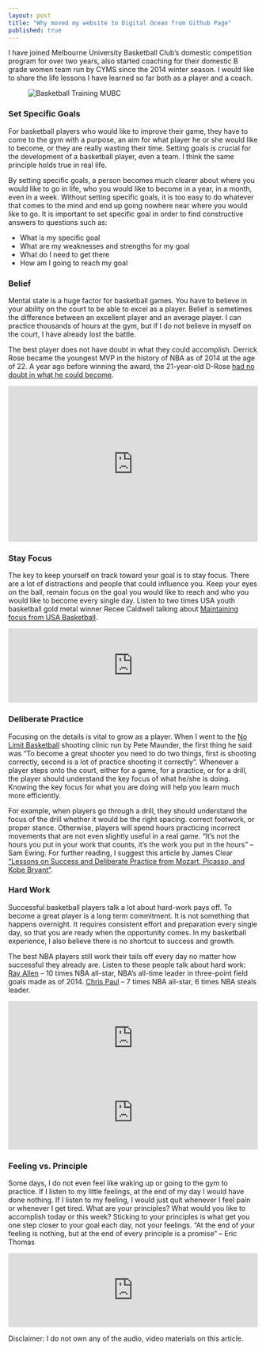 ```yaml
---
layout: post
title: "Why moved my website to Digital Ocean from Github Page"
published: true
---
```


I have joined Melbourne University Basketball Club’s domestic competition program for over two years, also started coaching for their domestic B grade women team run by CYMS since the 2014 winter season. I would like to share the life lessons I have learned so far both as a player and a coach.

<figure>
	<img src="{{ site.baseurl }}/images/basketball-training-mubc.png" alt="Basketball Training MUBC">
</figure>

### Set Specific Goals

For basketball players who would like to improve their game, they have to come to the gym with a purpose, an aim for what player he or she would like to become, or they are really wasting their time. Setting goals is crucial for the development of a basketball player, even a team. I think the same principle holds true in real life.

By setting specific goals, a person becomes much clearer about where you would like to go in life, who you would like to become in a year, in a month, even in a week. Without setting specific goals, it is too easy to do whatever that comes to the mind and end up going nowhere near where you would like to go. It is important to set specific goal in order to find constructive answers to questions such as:

- What is my specific goal
- What are my weaknesses and strengths for my goal
- What do I need to get there
- How am I going to reach my goal
 
### Belief

Mental state is a huge factor for basketball games. You have to believe in your ability on the court to be able to excel as a player. Belief is sometimes the difference between an excellent player and an average player. I can practice thousands of hours at the gym, but if I do not believe in myself on the court, I have already lost the battle.

The best player does not have doubt in what they could accomplish. Derrick Rose became the youngest MVP in the history of NBA as of 2014 at the age of 22. A year ago before winning the award, the 21-year-old D-Rose [had no doubt in what he could become](http://www.usab.com/youth/news/2011/06/how-basketball-players-gain-confidence.aspx).

<iframe width="100%" height="315" src="https://www.youtube.com/embed/s3NVmn51zE0" frameborder="0" allowfullscreen></iframe>

### Stay Focus

The key to keep yourself on track toward your goal is to stay focus. There are a lot of distractions and people that could influence you. Keep your eyes on the ball, remain focus on the goal you would like to reach and who you would like to become every single day. Listen to two times USA youth basketball gold metal winner Recee Caldwell talking about [Maintaining focus from USA Basketball](http://www.usab.com/basketball/media/videos/2014/11/recee-caldwell-maintaining-focus.aspx).

<iframe width="100%" height="150" scrolling="no" frameborder="no" src="https://w.soundcloud.com/player/?url=https%3A//api.soundcloud.com/tracks/242401658&amp;auto_play=false&amp;hide_related=false&amp;show_comments=true&amp;show_user=true&amp;show_reposts=false&amp;visual=true"></iframe>

### Deliberate Practice

Focusing on the details is vital to grow as a player. When I went to the [No Limit Basketball](http://www.nolimitsbasketball.com.au/) shooting clinic run by Pete Maunder, the first thing he said was “To become a great shooter you need to do two things, first is shooting correctly, second is a lot of practice shooting it correctly“. Whenever a player steps onto the court, either for a game, for a practice, or for a drill, the player should understand the key focus of what he/she is doing. Knowing the key focus for what you are doing will help you learn much more efficiently.

For example, when players go through a drill, they should understand the focus of the drill whether it would be the right spacing. correct footwork, or proper stance. Otherwise, players will spend hours practicing incorrect movements that are not even slightly useful in a real game. “It’s not the hours you put in your work that counts, it’s the work you put in the hours” – Sam Ewing. For further reading, I suggest this article by James Clear [“Lessons on Success and Deliberate Practice from Mozart, Picasso, and Kobe Bryant“](http://jamesclear.com/deliberate-practice).

### Hard Work

Successful basketball players talk a lot about hard-work pays off. To become a great player is a long term commitment. It is not something that happens overnight. It requires consistent effort and preparation every single day, so that you are ready when the opportunity comes. In my basketball experience, I also believe there is no shortcut to success and growth.

The best NBA players still work their tails off every day no matter how successful they already are. Listen to these people talk about hard work: [Ray Allen](https://en.wikipedia.org/wiki/Ray_Allen) – 10 times NBA all-star, NBA’s all-time leader in three-point field goals made as of 2014. [Chris Paul](https://en.wikipedia.org/wiki/Chris_Paul) – 7 times NBA all-star, 6 times NBA steals leader.

<iframe width="100%" height="150" scrolling="no" frameborder="no" src="https://w.soundcloud.com/player/?url=https%3A//api.soundcloud.com/tracks/242401370&amp;auto_play=false&amp;hide_related=false&amp;show_comments=true&amp;show_user=true&amp;show_reposts=false&amp;visual=true"></iframe>
<iframe width="100%" height="150" scrolling="no" frameborder="no" src="https://w.soundcloud.com/player/?url=https%3A//api.soundcloud.com/tracks/242401707&amp;auto_play=false&amp;hide_related=false&amp;show_comments=true&amp;show_user=true&amp;show_reposts=false&amp;visual=true"></iframe>

### Feeling vs. Principle

Some days, I do not even feel like waking up or going to the gym to practice. If I listen to my little feelings, at the end of my day I would have done nothing. If I listen to my feeling, I would just quit whenever I feel pain or whenever I get tired. What are your principles? What would you like to accomplish today or this week? Sticking to your principles is what get you one step closer to your goal each day, not your feelings. “At the end of your feeling is nothing, but at the end of every principle is a promise” – Eric Thomas

<iframe width="100%" height="150" scrolling="no" frameborder="no" src="https://w.soundcloud.com/player/?url=https%3A//api.soundcloud.com/tracks/242401504&amp;auto_play=false&amp;hide_related=false&amp;show_comments=true&amp;show_user=true&amp;show_reposts=false&amp;visual=true"></iframe>

Disclaimer: I do not own any of the audio, video materials on this article.



